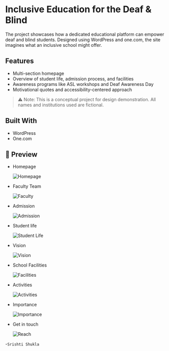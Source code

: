 # Inclusive Education for the Deaf & Blind

The project showcases how a dedicated educational platform can empower deaf and blind students. Designed using WordPress and one.com, the site imagines what an inclusive school might offer.

## Features
- Multi-section homepage 
- Overview of student life, admission process, and facilities
- Awareness programs like ASL workshops and Deaf Awareness Day
- Motivational quotes and accessibility-centered approach

> ⚠️ Note: This is a conceptual project for design demonstration. All names and institutions used are fictional.

## Built With
- WordPress
- One.com

## 📸 Preview

- Homepage
  
  ![Homepage](1st.png)
  
- Faculty Team
  
  ![Faculty](2nd.png)

- Admission
   
  ![Admission](3rd.png)

- Student life
  
  ![Student Life](4th.png)

- Vision
  
  ![Vision](5th.png)

- School Facilities
  
  ![Facilities](6th.png)

- Activities
  
  ![Activities](7th.png)

- Importance
  
  ![Importance](8th.png)

- Get in touch
  
  ![Reach](9th.png)
            


-`Srishti Shukla`
